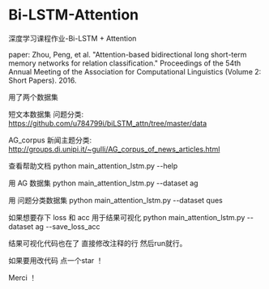 # Bi-LSTM-Attention
深度学习课程作业-Bi-LSTM + Attention

paper: Zhou, Peng, et al. "Attention-based bidirectional long short-term memory networks for relation classification." Proceedings of the 54th Annual Meeting of the Association for Computational Linguistics (Volume 2: Short Papers). 2016.


用了两个数据集 

短文本数据集 问题分类: https://github.com/u784799i/biLSTM_attn/tree/master/data

AG_corpus 新闻主题分类: http://groups.di.unipi.it/~gulli/AG_corpus_of_news_articles.html

查看帮助文档
python main_attention_lstm.py --help 


用 AG 数据集
python main_attention_lstm.py --dataset ag


用 问题分类数据集
python main_attention_lstm.py --dataset ques

如果想要存下 loss 和 acc 用于结果可视化
python main_attention_lstm.py --dataset ag --save_loss_acc

结果可视化代码也在了 直接修改注释的行 然后run就行。

如果要用改代码 点一个star ！

Merci ！
